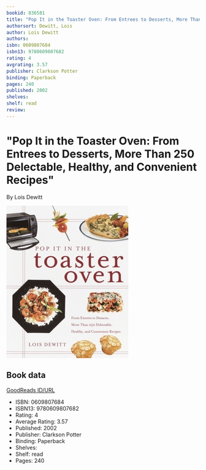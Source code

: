 ```yaml
---
bookid: 836581
title: "Pop It in the Toaster Oven: From Entrees to Desserts, More Than 250 Delectable, Healthy, and Convenient Recipes"
authorsort: Dewitt, Lois
author: Lois Dewitt
authors: 
isbn: 0609807684
isbn13: 9780609807682
rating: 4
avgrating: 3.57
publisher: Clarkson Potter
binding: Paperback
pages: 240
published: 2002
shelves: 
shelf: read
review: 
---
```


# "Pop It in the Toaster Oven: From Entrees to Desserts, More Than 250 Delectable, Healthy, and Convenient Recipes"

By Lois Dewitt

![](../../assets/bookcovers/1320547498l/836581.jpg)

## Book data

[GoodReads ID/URL](https://www.goodreads.com/book/show/836581)

- ISBN: 0609807684
- ISBN13: 9780609807682
- Rating: 4
- Average Rating: 3.57
- Published: 2002
- Publisher: Clarkson Potter
- Binding: Paperback
- Shelves: 
- Shelf: read
- Pages: 240


